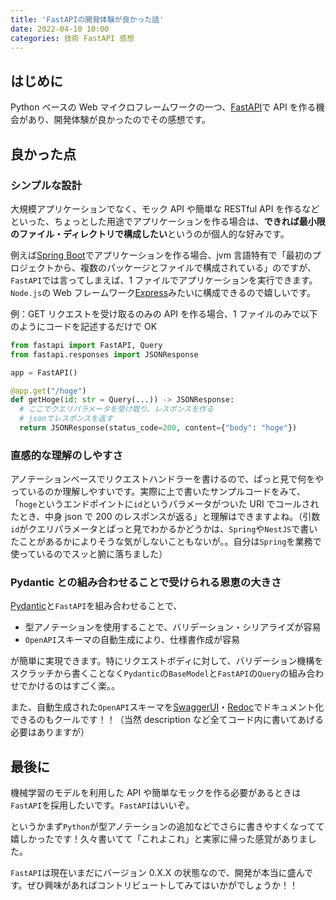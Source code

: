 ```yaml
---
title: 'FastAPIの開発体験が良かった話'
date: 2022-04-10 10:00
categories: 技術 FastAPI 感想
---
```


## はじめに

Python ベースの Web マイクロフレームワークの一つ、[FastAPI](https://fastapi.tiangolo.com/ja/)で API を作る機会があり、開発体験が良かったのでその感想です。

## 良かった点

### シンプルな設計

大規模アプリケーションでなく、モック API や簡単な RESTful API を作るなどといった、ちょっとした用途でアプリケーションを作る場合は、**できれば最小限のファイル・ディレクトリで構成したい**というのが個人的な好みです。

例えば[Spring Boot](https://spring.io/projects/spring-boot)でアプリケーションを作る場合、jvm 言語特有で「最初のプロジェクトから、複数のパッケージとファイルで構成されている」のですが、`FastAPI`では言ってしまえば、1 ファイルでアプリケーションを実行できます。`Node.js`の Web フレームワーク[Express](https://expressjs.com/ja/)みたいに構成できるので嬉しいです。

例：GET リクエストを受け取るのみの API を作る場合、1 ファイルのみで以下のようにコードを記述するだけで OK

```python
from fastapi import FastAPI, Query
from fastapi.responses import JSONResponse

app = FastAPI()

@app.get("/hoge")
def getHoge(id: str = Query(...)) -> JSONResponse:
  # ここでクエリパラメータを受け取り、レスポンスを作る
  # jsonでレスポンスを返す
  return JSONResponse(status_code=200, content={"body": "hoge"})
```

### 直感的な理解のしやすさ

アノテーションベースでリクエストハンドラーを書けるので、ぱっと見で何をやっているのか理解しやすいです。実際に上で書いたサンプルコードをみて、「`hoge`というエンドポイントに`id`というパラメータがついた URI でコールされたとき、中身 json で 200 のレスポンスが返る」と理解はできますよね。（引数`id`がクエリパラメータとぱっと見でわかるかどうかは、`Spring`や`NestJS`で書いたことがあるかによりそうな気がしないこともないが。。自分は`Spring`を業務で使っているのでスッと腑に落ちました）

### Pydantic との組み合わせることで受けられる恩恵の大きさ

[Pydantic](https://pydantic-docs.helpmanual.io/)と`FastAPI`を組み合わせることで、

- 型アノテーションを使用することで、バリデーション・シリアライズが容易
- `OpenAPI`スキーマの自動生成により、仕様書作成が容易

が簡単に実現できます。特にリクエストボディに対して、バリデーション機構をスクラッチから書くことなく`Pydantic`の`BaseModel`と`FastAPI`の`Query`の組み合わせでかけるのはすごく楽。。

また、自動生成された`OpenAPI`スキーマを[SwaggerUI](https://swagger.io/tools/swagger-ui/)・[Redoc](https://redocly.github.io/redoc/)でドキュメント化できるのもクールです！！（当然 description など全てコード内に書いてあげる必要はありますが）

## 最後に

機械学習のモデルを利用した API や簡単なモックを作る必要があるときは`FastAPI`を採用したいです。`FastAPI`はいいぞ。

というかまず`Python`が型アノテーションの追加などでさらに書きやすくなってて嬉しかったです！久々書いてて「これよこれ」と実家に帰った感覚がありました。

`FastAPI`は現在いまだにバージョン 0.X.X の状態なので、開発が本当に盛んです。ぜひ興味があればコントリビュートしてみてはいかがでしょうか！！
